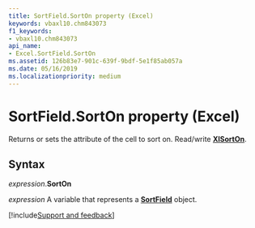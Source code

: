 ```yaml
---
title: SortField.SortOn property (Excel)
keywords: vbaxl10.chm843073
f1_keywords:
- vbaxl10.chm843073
api_name:
- Excel.SortField.SortOn
ms.assetid: 126b83e7-901c-639f-9bdf-5e1f85ab057a
ms.date: 05/16/2019
ms.localizationpriority: medium
---
```



# SortField.SortOn property (Excel)

Returns or sets the attribute of the cell to sort on. Read/write **[XlSortOn](Excel.XlSortOn.md)**.


## Syntax

_expression_.**SortOn**

_expression_ A variable that represents a **[SortField](Excel.SortField.md)** object.




[!include[Support and feedback](~/includes/feedback-boilerplate.md)]